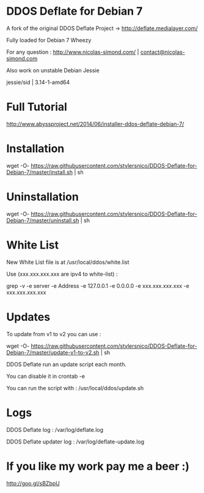 DDOS Deflate for Debian 7
=========================

A fork of the original DDOS Deflate Project -> http://deflate.medialayer.com/

Fully loaded for Debian 7 Wheezy

For any question : http://www.nicolas-simond.com/ | contact@nicolas-simond.com


Also work on unstable Debian Jessie

jessie/sid | 3.14-1-amd64



Full Tutorial
=============

http://www.abyssproject.net/2014/06/installer-ddos-deflate-debian-7/


Installation
============

wget -O- https://raw.githubusercontent.com/stylersnico/DDOS-Deflate-for-Debian-7/master/install.sh | sh



Uninstallation
==============

wget -O- https://raw.githubusercontent.com/stylersnico/DDOS-Deflate-for-Debian-7/master/uninstall.sh | sh


White List
==========

New White List file is at /usr/local/ddos/white.list

Use (xxx.xxx.xxx.xxx are ipv4 to white-list) :

grep -v -e server -e Address -e 127.0.0.1 -e 0.0.0.0 -e xxx.xxx.xxx.xxx -e xxx.xxx.xxx.xxx


Updates
=======

To update from v1 to v2 you can use :

wget -O- https://raw.githubusercontent.com/stylersnico/DDOS-Deflate-for-Debian-7/master/update-v1-to-v2.sh | sh

DDOS Deflate run an update script each month.

You can disable it in crontab -e

You can run the script with : /usr/local/ddos/update.sh


Logs
====

DDOS Deflate log : /var/log/deflate.log

DDOS Deflate updater log : /var/log/deflate-update.log



If you like my work pay me a beer :)
====================================

http://goo.gl/sBZbpU
